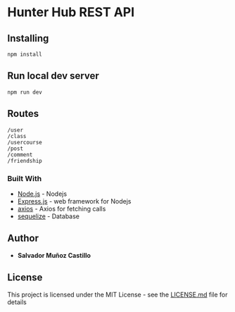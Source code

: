 # Hunter Hub REST API 



## Installing
```
npm install
```

## Run local dev server

```
npm run dev
```

## Routes 
    /user 
    /class
    /usercourse
    /post
    /comment
    /friendship

### Built With

* [Node.js](https://nodejs.org/en/docs/) - Nodejs
* [Express.js](https://nodejs.org/en/docs/) - web framework for Nodejs
* [axios](https://www.npmjs.com/package/axios) -  Axios for fetching calls
* [sequelize](http://docs.sequelizejs.com/) -  Database



## Author

* **Salvador Muñoz Castillo** 

## License

This project is licensed under the MIT License - see the [LICENSE.md](LICENSE.md) file for details
